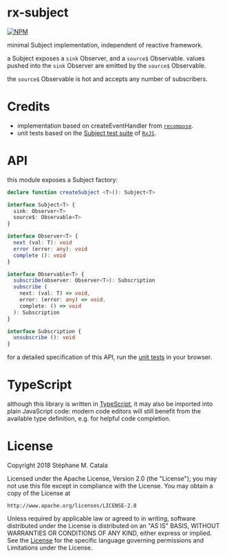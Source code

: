 # rx-subject
[![NPM](https://nodei.co/npm/rx-subject.png?compact=true)](https://nodei.co/npm/rx-subject/)

minimal Subject implementation, independent of reactive framework.

a Subject exposes a `sink` Observer, and a `source$` Observable.
values pushed into the `sink` Observer are emitted by the `source$` Observable.

the `source$` Observable is hot and accepts any number of subscribers.

# Credits
* implementation based on createEventHandler from [`recompose`](https://github.com/acdlite/recompose).
* unit tests based on the [Subject test suite](https://github.com/ReactiveX/rxjs/spec/Subject-spec.ts) of [`RxJS`](http://reactivex.io/rxjs/).

# API
this module exposes a Subject factory:
```ts
declare function createSubject <T>(): Subject<T>

interface Subject<T> {
  sink: Observer<T>
  source$: Observable<T>
}

interface Observer<T> {
  next (val: T): void
  error (error: any): void
  complete (): void
}

interface Observable<T> {
  subscribe(observer: Observer<T>): Subscription
  subscribe (
    next: (val: T) => void,
    error: (error: any) => void,
    complete: () => void
  ): Subscription
}

interface Subscription {
  unsubscribe (): void
}
```

for a detailed specification of this API,
run the [unit tests](https://cdn.rawgit.com/ZenyWay/rx-subject/v1.0.0/spec/web/index.html)
in your browser.

# TypeScript
although this library is written in [TypeScript](https://www.typescriptlang.org),
it may also be imported into plain JavaScript code:
modern code editors will still benefit from the available type definition,
e.g. for helpful code completion.

# License
Copyright 2018 Stéphane M. Catala

Licensed under the Apache License, Version 2.0 (the "License");
you may not use this file except in compliance with the License.
You may obtain a copy of the License at

    http://www.apache.org/licenses/LICENSE-2.0

Unless required by applicable law or agreed to in writing, software
distributed under the License is distributed on an "AS IS" BASIS,
WITHOUT WARRANTIES OR CONDITIONS OF ANY KIND, either express or implied.
See the [License](./LICENSE) for the specific language governing permissions and
Limitations under the License.
